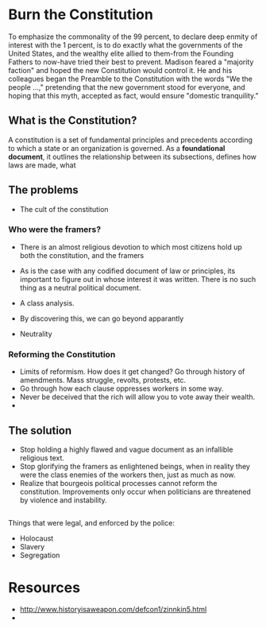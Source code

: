 # Burn the Constitution

To emphasize the commonality
of the 99 percent, to declare deep enmity of interest with the 1 percent, is to do exactly what the
governments of the United States, and the wealthy elite allied to them-from the Founding Fathers to
now-have tried their best to prevent. Madison feared a "majority faction" and hoped the new
Constitution would control it. He and his colleagues began the Preamble to the Constitution with
the words "We the people ...," pretending that the new government stood for everyone, and hoping
that this myth, accepted as fact, would ensure "domestic tranquility."

## What is the Constitution?

A constitution is a set of fundamental principles and precedents according to which a state or an organization is governed. As a **foundational document**, it outlines the relationship between its subsections, defines how laws are made, what

## The problems

- The cult of the constitution

### Who were the framers?

- There is an almost religious devotion to which most citizens hold up both the constitution, and the framers

- As is the case with any codified document of law or principles, its important to figure out in whose interest it was written. There is no such thing as a neutral political document.
- A class analysis.
- By discovering this, we can go beyond apparantly
- Neutrality

### Reforming the Constitution

- Limits of reformism. How does it get changed? Go through history of amendments. Mass struggle, revolts, protests, etc.
- Go through how each clause oppresses workers in some way.
- Never be deceived that the rich will allow you to vote away their wealth.
- ​

## The solution

- Stop holding a highly flawed and vague document as an infallible religious text.
- Stop glorifying the framers as enlightened beings, when in reality they were the class enemies of the workers then, just as much as now.
- Realize that bourgeois political processes cannot reform the constitution. Improvements only occur when politicians are threatened by violence and instability.

##

##

Things that were legal, and enforced by the police:

- Holocaust
- Slavery
- Segregation

# Resources

- http://www.historyisaweapon.com/defcon1/zinnkin5.html
- ​
